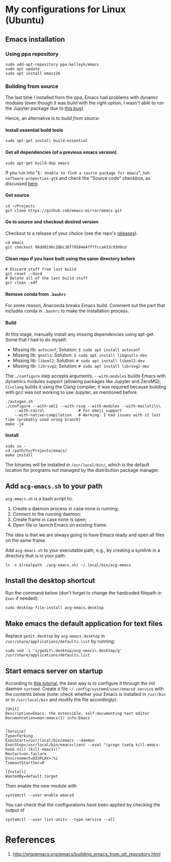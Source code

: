 # My configurations for Linux (Ubuntu)


## Emacs installation

### Using ppa repository

```console
sudo add-apt-repository ppa:kelleyk/emacs
sudo apt update
sudo apt install emacs26
```

### Building from source

The last time I installed from the ppa, Emacs had problems with dynamic modules (even though it was build with the right option, I wasn't able to run the Jupyter package due to [this bug](https://github.com/dzop/emacs-jupyter/issues/22)).

Hence, an alternative is to *build from source*:

#### Install essential build tools
```console
sudo apt-get install build-essential
```

#### Get all dependencies (of a previous emacs version)
```console
sudo apt-get build-dep emacs
```
If you run into "`E: Unable to find a source package for emacs`", run `software-properties-gtk` and check the "Source code" checkbox, as discussed [here](https://unix.stackexchange.com/a/436248/173702).

#### Get source
```console
cd ~/Projects
git clone https://github.com/emacs-mirror/emacs.git
```

#### Go to source and checkout desired version
Checkout to a release of your choice (see the repo's [releases](https://github.com/emacs-mirror/emacs/tags)).
```console
cd emacs
git checkout 96dd0196c28bc36779584e47fffcca433c9309cd
```

#### Clean repo if you have built using the same directory before
```console
# Discard stuff from last build
git reset --hard
# Delete all of the last build stuff
git clean -xdf
```

#### Remove conda from `.bashrc`

For some reason, Anaconda breaks Emacs build. Comment out the part that includes conda in `.bashrc` to make the installation process.

#### Build

At this stage, manually install any missing dependencies using apt-get. Some that I had to do myself:

- Missing lib: `autoconf`; Solution: `$ sudo apt install autoconf`
- Missing lib: `gnutls`; Solution: `$ sudo apt install libgnutls-dev`
- Missing lib: `libxml2`; Solution: `# sudo apt install libxml2-dev`
- Missing lib: `librsvg2`; Solution: `# sudo apt install librsvg2-dev`

The `./configure` step accepts arguments. `--with-modules` builds Emacs with dynamics modules support (allowing packages like Jupyter and ZeroMQ); `CC=clang` builds it using the Clang compiler; it was required because building with gcc was not working to use Jupyter, as mentioned before.

```console
./autogen.sh
./configure --with-xml2 --with-rsvg --with-modules --with-mailutils\
    --with-cairo\               # For emoji support
    --with-native-compilation   # Warning: I had issues with it last time (probably used wrong branch)
make -j4
```

#### Install

```console
sudo su -
cd /path/to/Projects/emacs/
make install
```

The binaries will be installed in `/usr/local/bin/`, which is the default location for programs not managed by the distribution package manager.

## Add `acg-emacs.sh` to your path

`acg-emacs.sh` is a bash script to:

1. Create a daemon process in case none is running;
2. Connect to the running daemon;
3. Create frame in case none is open;
4. Open file or launch Emacs on existing frame.

The idea is that we are always going to have Emacs ready and open all files on the same frame.

Add `acg-emacs.sh` to your executable path, e.g., by creating a symlink in a directory that is in your path:

```console
ln -s $(realpath ./acg-emacs.sh) ~/.local/bin/acg-emacs
```

## Install the desktop shortcut

Run the command below (don't forget to change the hardcoded filepath in `Exec` if needed):

```console
sudo desktop-file-install acg-emacs.desktop
```

## Make emacs the default application for text files

Replace `gedit.desktop` by `acg-emacs.desktop` in `/usr/share/applications/defaults.list` by running:

```console
sudo sed -i 's/gedit\.desktop/acg-emacs\.desktop/g' /usr/share/applications/defaults.list
```


## Start emacs server on startup

According to [this tutorial](http://wikemacs.org/wiki/Emacs_server), the best way is to configure it through the init daemon `systemd`. Create a file `~/.config/systemd/user/emacsd.service` with the contents below (note: check whether your Emacs is installed in `/usr/bin` or in `/usr/local/bin` and modify the file accordingly):

```
[Unit]
Description=Emacs: the extensible, self-documenting text editor
Documentation=man:emacs(1) info:Emacs


[Service]
Type=forking
ExecStart=/usr/local/bin/emacs --daemon
ExecStop=/usr/local/bin/emacsclient --eval "(progn (setq kill-emacs-hook nil) (kill-emacs))"
Restart=on-failure
Environment=DISPLAY=:%i
TimeoutStartSec=0

[Install]
WantedBy=default.target
```

Then enable the new module with

```console
systemctl --user enable emacsd
```

You can check that the configurations have been applied by checking the output of

```console
systemctl --user list-units --type service --all
```


# References

1. http://ergoemacs.org/emacs/building_emacs_from_git_repository.html

